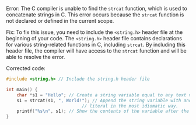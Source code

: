 Error: The C compiler is unable to find the `strcat` function, which is used to concatenate strings in C. This error occurs because the `strcat` function is not declared or defined in the current scope.

Fix: To fix this issue, you need to include the `<string.h>` header file at the beginning of your code. The `<string.h>` header file contains declarations for various string-related functions in C, including `strcat`. By including this header file, the compiler will have access to the `strcat` function and will be able to resolve the error.

Corrected code:
```c
#include <string.h> // Include the string.h header file

int main() {
    char *s1 = "Hello"; // Create a string variable equal to any text value.
    s1 = strcat(s1, ", World!"); // Append the string variable with another string
                             // literal in the most idiomatic way.
    printf("%s\n", s1); // Show the contents of the variable after the append operation.
}
```
